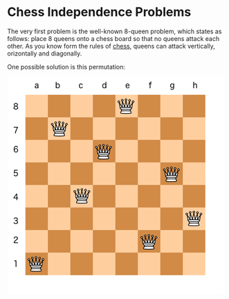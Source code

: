 # Chess Independence Problems


The very first problem is the well-known 8-queen problem, which states as follows: place 8 queens onto a chess board so that no queens attack each other. As you know form the rules of [chess](https://en.wikipedia.org/wiki/Chess), queens can attack vertically, orizontally and diagonally.

One possible solution is this permutation:


![first permutation](public/q.png)


